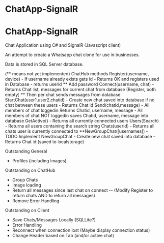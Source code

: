 # ChatApp-SignalR
# ChatApp-SignalR
Chat Application using C# and SignalR (Javascript client)

An attempt to create a Whatsapp chat clone for use in businesses.

Data is stored in SQL Server database.


(** means not yet implemented)
ChatHub methods
        Register(username, device)
        - If username already exists gets id 
        - Returns OK and registers used in Database
        - returns userid
		** Add password
        Connect(username, chat)
        - Returns Chat list, messages for current chat from database (Register, both empty) 
        ** Then per chat sends messages from database
        StartChat(user1,user2,chatid)
        - Create new chat saved into database if no chat between these users
        - Returns Chat id 
        Send(chatid,message)
        - All members of chat loggedin Returns Chatid, username, message
        - All members of chat NOT loggedin saves Chatid, username, message into database
        GetActive()
        - Returns all currently connected users
        Users(Search)
        - Returns all users containing the search string
        Chats(userid)
        - Returns all chats user is currently connected to
        **NewGroupChat([usernames]) - TODO Implement NewGroupChat
        - Create new chat saved into database
        - Returns Chat id (saved to localstorage)

Outstanding General
- Profiles (including Images)

Outstanding on ChatHub
- Group Chats
- Image loading
- Return all messages since last chat on connect
-- (Modify Register to return chats AND to return all messages)
- Remove Error Handling

Outstanding on Client
- Save Chats/Messages Locally (SQLLite?)
- Error Handling
- Reconnect when connection lost (Maybe display connection status)
- Change Header based on Tab (and/or active chat)
